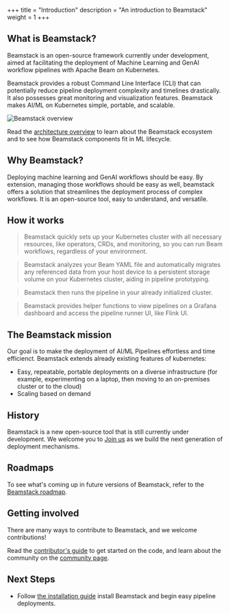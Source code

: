 +++
title = "Introduction"
description = "An introduction to Beamstack"
weight = 1
+++

## What is Beamstack?

Beamstack is an open-source framework currently under development, aimed at facilitating the deployment of Machine Learning and GenAI workflow pipelines with Apache Beam on Kubernetes. 

Beamstack provides a robust Command Line Interface (CLI) that can potentially reduce pipeline deployment complexity and timelines drastically. It also possesses great monitoring and visualization features. Beamstack makes AI/ML on Kubernetes simple, portable, and scalable.

<img src="/docs/getting-started/images/architecture-light.png"
  alt="Beamstack overview"
  class="mt-3 mb-3">

Read the [architecture overview](/docs/getting-started/architecture/) to learn about the Beamstack ecosystem
and to see how Beamstack components fit in ML lifecycle.

## Why Beamstack?
Deploying machine learning and GenAI workflows should be easy. By extension, managing those workflows should be easy as well, beamstack offers a solution that streamlines the deployment process of complex workflows. It is an open-source tool, easy to understand, and versatile. 

## How it works
> Beamstack quickly sets up your Kubernetes cluster with all necessary resources, like operators, CRDs, and monitoring, so you can run Beam workflows, regardless of your environment.

> Beamstack analyzes your Beam YAML file and automatically migrates any referenced data from your host device to a persistent storage volume on your Kubernetes cluster, aiding in pipeline prototyping.

> Beamstack then runs the pipeline in your already initialized cluster.

>  Beamstack provides helper functions to view pipelines on a Grafana dashboard and access the pipeline runner UI, like Flink UI.

## The Beamstack mission

Our goal is to make the deployment of AI/ML Pipelines effortless and time efficienct. Beamstack extends already existing features of kubernetes: 

- Easy, repeatable, portable deployments on a diverse infrastructure
  (for example, experimenting on a laptop, then moving to an on-premises
  cluster or to the cloud)
- Scaling based on demand

## History

Beamstack is a new open-source tool that is still currently under development. We welcome you to [Join us](https://discord.gg/fYNnNVaEFK) as we build the next generation of deployment mechanisms.

## Roadmaps

To see what's coming up in future versions of Beamstack, refer to the [Beamstack roadmap](https://github.com/BeamStackProj/beamstack-cli).

## Getting involved

There are many ways to contribute to Beamstack, and we welcome contributions!

Read the [contributor's guide](/docs/about/contributing/) to get started on the code, and learn about the community on the [community page](/docs/about/community/).

## Next Steps

- Follow [the installation guide](/docs/getting-started/installing-beamstack) install Beamstack and begin easy pipeline deployments.
